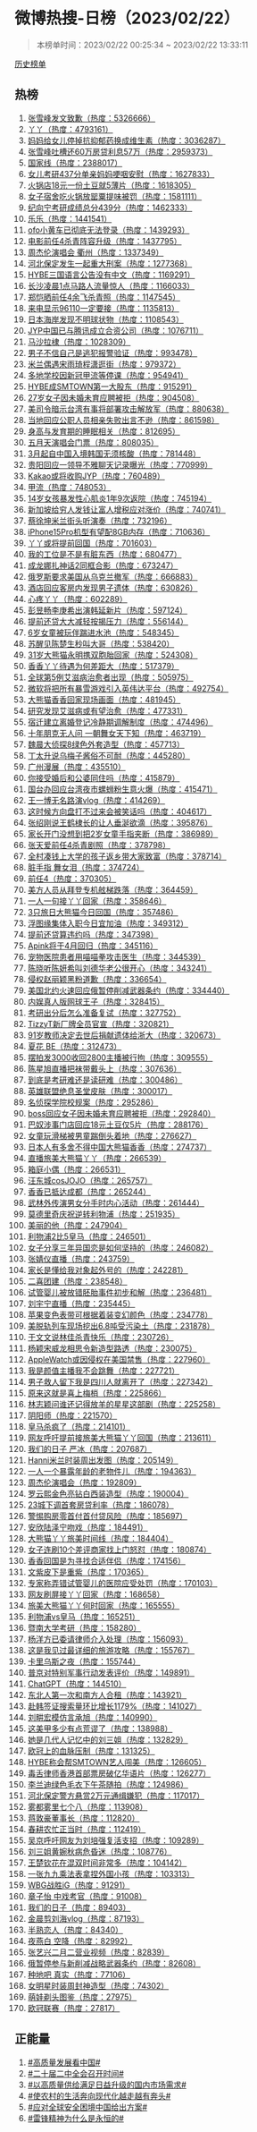 <h1>
微博热搜-日榜（2023/02/22）
</h1>
<blockquote>
<p>
本榜单时间：2023/02/22 00:25:34 ~ 2023/02/22 13:33:11
</p>
</blockquote>
<p>
<a href="https://github.com/daifee/weibo-hot-search/tree/main/archives/daily">历史榜单</a>
</p>
<h2>
热榜
</h2>
<ol>

<li>
<a href="https://s.weibo.com/weibo?q=%23%E5%BC%A0%E9%9B%AA%E5%B3%B0%E5%8F%91%E6%96%87%E8%87%B4%E6%AD%89%23" target="weibo">
张雪峰发文致歉（热度：5326666）
</a>
</li>

<li>
<a href="https://s.weibo.com/weibo?q=%23%E4%B8%AB%E4%B8%AB%23" target="weibo">
丫丫（热度：4793161）
</a>
</li>

<li>
<a href="https://s.weibo.com/weibo?q=%23%E5%A6%88%E5%A6%88%E7%BB%99%E5%A5%B3%E5%84%BF%E5%81%9C%E6%8E%89%E6%8A%97%E6%8A%91%E9%83%81%E8%8D%AF%E6%8D%A2%E6%88%90%E7%BB%B4%E7%94%9F%E7%B4%A0%23" target="weibo">
妈妈给女儿停掉抗抑郁药换成维生素（热度：3036287）
</a>
</li>

<li>
<a href="https://s.weibo.com/weibo?q=%23%E5%BC%A0%E9%9B%AA%E5%B3%B0%E5%90%90%E6%A7%BD%E8%BF%9860%E4%B8%87%E6%88%BF%E8%B4%B7%E5%88%A9%E6%81%AF57%E4%B8%87%23" target="weibo">
张雪峰吐槽还60万房贷利息57万（热度：2959373）
</a>
</li>

<li>
<a href="https://s.weibo.com/weibo?q=%23%E5%9B%BD%E5%AE%B6%E7%BA%BF%23" target="weibo">
国家线（热度：2388017）
</a>
</li>

<li>
<a href="https://s.weibo.com/weibo?q=%23%E5%A5%B3%E5%84%BF%E8%80%83%E7%A0%94437%E5%88%86%E5%8D%95%E4%BA%B2%E5%A6%88%E5%A6%88%E5%93%BD%E5%92%BD%E5%AE%89%E6%85%B0%23" target="weibo">
女儿考研437分单亲妈妈哽咽安慰（热度：1627833）
</a>
</li>

<li>
<a href="https://s.weibo.com/weibo?q=%23%E7%81%AB%E9%94%85%E5%BA%9718%E5%85%83%E4%B8%80%E4%BB%BD%E5%9C%9F%E8%B1%86%E5%B0%B15%E8%96%84%E7%89%87%23" target="weibo">
火锅店18元一份土豆就5薄片（热度：1618305）
</a>
</li>

<li>
<a href="https://s.weibo.com/weibo?q=%23%E5%A5%B3%E5%AD%90%E5%AE%BF%E8%88%8D%E5%90%83%E7%81%AB%E9%94%85%E6%94%BE%E7%BD%82%E7%B2%9F%E6%8F%90%E5%91%B3%E8%A2%AB%E7%BD%9A%23" target="weibo">
女子宿舍吃火锅放罂粟提味被罚（热度：1581111）
</a>
</li>

<li>
<a href="https://s.weibo.com/weibo?q=%23%E7%BA%AA%E5%90%91%E5%AE%81%E8%80%83%E7%A0%94%E6%88%90%E7%BB%A9%E6%80%BB%E5%88%86439%E5%88%86%23" target="weibo">
纪向宁考研成绩总分439分（热度：1462333）
</a>
</li>

<li>
<a href="https://s.weibo.com/weibo?q=%23%E4%B9%90%E4%B9%90%23" target="weibo">
乐乐（热度：1441541）
</a>
</li>

<li>
<a href="https://s.weibo.com/weibo?q=%23ofo%E5%B0%8F%E9%BB%84%E8%BD%A6%E5%B7%B2%E5%BD%BB%E5%BA%95%E6%97%A0%E6%B3%95%E7%99%BB%E5%BD%95%23" target="weibo">
ofo小黄车已彻底无法登录（热度：1439293）
</a>
</li>

<li>
<a href="https://s.weibo.com/weibo?q=%23%E7%94%B5%E5%BD%B1%E5%89%8D%E4%BB%BB4%E6%9D%80%E9%9D%92%E9%98%B5%E5%AE%B9%E5%8D%87%E7%BA%A7%23" target="weibo">
电影前任4杀青阵容升级（热度：1437795）
</a>
</li>

<li>
<a href="https://s.weibo.com/weibo?q=%23%E5%91%A8%E6%9D%B0%E4%BC%A6%E6%BC%94%E5%94%B1%E4%BC%9A%20%E8%A1%A2%E5%B7%9E%23" target="weibo">
周杰伦演唱会 衢州（热度：1337349）
</a>
</li>

<li>
<a href="https://s.weibo.com/weibo?q=%23%E6%B2%B3%E5%8C%97%E4%BF%9D%E5%AE%9A%E5%8F%91%E7%94%9F%E4%B8%80%E8%B5%B7%E9%87%8D%E5%A4%A7%E5%88%91%E6%A1%88%23" target="weibo">
河北保定发生一起重大刑案（热度：1277368）
</a>
</li>

<li>
<a href="https://s.weibo.com/weibo?q=%23HYBE%E4%B8%89%E5%9B%BD%E8%AF%AD%E8%A8%80%E5%85%AC%E5%91%8A%E6%B2%A1%E6%9C%89%E4%B8%AD%E6%96%87%23" target="weibo">
HYBE三国语言公告没有中文（热度：1169291）
</a>
</li>

<li>
<a href="https://s.weibo.com/weibo?q=%23%E9%95%BF%E6%B2%99%E5%87%8C%E6%99%A81%E7%82%B9%E9%A9%AC%E8%B7%AF%E4%BA%BA%E6%B5%81%E9%87%8F%E6%83%8A%E4%BA%BA%23" target="weibo">
长沙凌晨1点马路人流量惊人（热度：1166033）
</a>
</li>

<li>
<a href="https://s.weibo.com/weibo?q=%23%E9%83%91%E6%81%BA%E6%99%92%E5%89%8D%E4%BB%BB4%E4%BD%99%E9%A3%9E%E6%9D%80%E9%9D%92%E7%85%A7%23" target="weibo">
郑恺晒前任4余飞杀青照（热度：1147545）
</a>
</li>

<li>
<a href="https://s.weibo.com/weibo?q=%23%E6%9D%A5%E7%94%B5%E6%98%BE%E7%A4%BA96110%E4%B8%80%E5%AE%9A%E8%A6%81%E6%8E%A5%23" target="weibo">
来电显示96110一定要接（热度：1135813）
</a>
</li>

<li>
<a href="https://s.weibo.com/weibo?q=%23%E6%97%A5%E6%9C%AC%E6%B5%B7%E5%B2%B8%E5%8F%91%E7%8E%B0%E4%B8%8D%E6%98%8E%E7%90%83%E7%8A%B6%E7%89%A9%23" target="weibo">
日本海岸发现不明球状物（热度：1108543）
</a>
</li>

<li>
<a href="https://s.weibo.com/weibo?q=%23JYP%E4%B8%AD%E5%9B%BD%E5%B7%B2%E4%B8%8E%E8%85%BE%E8%AE%AF%E6%88%90%E7%AB%8B%E5%90%88%E8%B5%84%E5%85%AC%E5%8F%B8%23" target="weibo">
JYP中国已与腾讯成立合资公司（热度：1076711）
</a>
</li>

<li>
<a href="https://s.weibo.com/weibo?q=%23%E9%A9%AC%E6%B2%99%E6%8B%89%E6%A3%A3%23" target="weibo">
马沙拉棣（热度：1028309）
</a>
</li>

<li>
<a href="https://s.weibo.com/weibo?q=%23%E7%94%B7%E5%AD%90%E4%B8%8D%E4%BF%A1%E8%87%AA%E5%B7%B1%E6%98%AF%E9%80%83%E7%8A%AF%E6%8A%A5%E8%AD%A6%E9%AA%8C%E8%AF%81%23" target="weibo">
男子不信自己是逃犯报警验证（热度：993478）
</a>
</li>

<li>
<a href="https://s.weibo.com/weibo?q=%23%E7%B1%B3%E5%85%B0%E5%81%B6%E9%81%87%E5%AE%8B%E9%9B%A8%E7%90%A6%E7%A8%8B%E6%BD%87%E9%80%9B%E8%A1%97%23" target="weibo">
米兰偶遇宋雨琦程潇逛街（热度：979372）
</a>
</li>

<li>
<a href="https://s.weibo.com/weibo?q=%23%E5%A4%9A%E5%9C%B0%E5%AD%A6%E6%A0%A1%E5%9B%A0%E6%96%B0%E5%86%A0%E7%94%B2%E6%B5%81%E7%AD%89%E5%81%9C%E8%AF%BE%23" target="weibo">
多地学校因新冠甲流等停课（热度：954941）
</a>
</li>

<li>
<a href="https://s.weibo.com/weibo?q=%23HYBE%E6%88%90SMTOWN%E7%AC%AC%E4%B8%80%E5%A4%A7%E8%82%A1%E4%B8%9C%23" target="weibo">
HYBE成SMTOWN第一大股东（热度：915291）
</a>
</li>

<li>
<a href="https://s.weibo.com/weibo?q=%2327%E5%B2%81%E5%A5%B3%E5%AD%90%E5%9B%A0%E6%9C%AA%E5%A9%9A%E6%9C%AA%E8%82%B2%E5%BA%94%E8%81%98%E8%A2%AB%E6%8B%92%23" target="weibo">
27岁女子因未婚未育应聘被拒（热度：904508）
</a>
</li>

<li>
<a href="https://s.weibo.com/weibo?q=%23%E7%BE%8E%E5%8F%B8%E4%BB%A4%E6%9A%97%E7%A4%BA%E5%8F%B0%E6%B9%BE%E6%9C%89%E4%BA%8B%E5%B0%86%E9%83%A8%E7%BD%B2%E6%94%BB%E5%87%BB%E8%A7%A3%E6%94%BE%E5%86%9B%23" target="weibo">
美司令暗示台湾有事将部署攻击解放军（热度：880638）
</a>
</li>

<li>
<a href="https://s.weibo.com/weibo?q=%23%E5%BD%93%E5%9C%B0%E5%9B%9E%E5%BA%94%E5%85%AC%E8%81%8C%E4%BA%BA%E5%91%98%E7%9B%B8%E4%BA%B2%E5%A4%B1%E8%B4%A5%E5%87%BA%E8%A8%80%E4%B8%8D%E9%80%8A%23" target="weibo">
当地回应公职人员相亲失败出言不逊（热度：861598）
</a>
</li>

<li>
<a href="https://s.weibo.com/weibo?q=%23%E8%BA%AB%E9%AB%98%E4%B8%8E%E5%8F%91%E8%82%B2%E6%9C%9F%E7%9A%84%E7%9D%A1%E7%9C%A0%E7%9B%B8%E5%85%B3%23" target="weibo">
身高与发育期的睡眠相关（热度：812695）
</a>
</li>

<li>
<a href="https://s.weibo.com/weibo?q=%23%E4%BA%94%E6%9C%88%E5%A4%A9%E6%BC%94%E5%94%B1%E4%BC%9A%E9%97%A8%E7%A5%A8%23" target="weibo">
五月天演唱会门票（热度：808035）
</a>
</li>

<li>
<a href="https://s.weibo.com/weibo?q=%233%E6%9C%88%E8%B5%B7%E8%87%AA%E4%B8%AD%E5%9B%BD%E5%85%A5%E5%A2%83%E9%9F%A9%E5%9B%BD%E6%97%A0%E9%A1%BB%E6%A0%B8%E9%85%B8%23" target="weibo">
3月起自中国入境韩国无须核酸（热度：781448）
</a>
</li>

<li>
<a href="https://s.weibo.com/weibo?q=%23%E8%B4%B5%E9%98%B3%E5%9B%9E%E5%BA%94%E4%B8%80%E9%A2%86%E5%AF%BC%E4%B8%8D%E9%9B%85%E8%81%8A%E5%A4%A9%E8%AE%B0%E5%BD%95%E6%9B%9D%E5%85%89%23" target="weibo">
贵阳回应一领导不雅聊天记录曝光（热度：770999）
</a>
</li>

<li>
<a href="https://s.weibo.com/weibo?q=%23Kakao%E6%88%96%E5%B0%86%E6%94%B6%E8%B4%ADJYP%23" target="weibo">
Kakao或将收购JYP（热度：760489）
</a>
</li>

<li>
<a href="https://s.weibo.com/weibo?q=%23%E7%94%B2%E6%B5%81%23" target="weibo">
甲流（热度：748053）
</a>
</li>

<li>
<a href="https://s.weibo.com/weibo?q=%2314%E5%B2%81%E5%A5%B3%E5%AD%A9%E6%9A%B4%E5%8F%91%E6%80%A7%E5%BF%83%E8%82%8C%E7%82%8E1%E5%B9%B49%E6%AC%A1%E8%BF%94%E9%99%A2%23" target="weibo">
14岁女孩暴发性心肌炎1年9次返院（热度：745194）
</a>
</li>

<li>
<a href="https://s.weibo.com/weibo?q=%23%E6%96%B0%E5%8A%A0%E5%9D%A1%E7%BB%99%E7%A9%B7%E4%BA%BA%E5%8F%91%E9%92%B1%E8%AE%A9%E5%AF%8C%E4%BA%BA%E5%A2%9E%E7%A8%8E%E5%BA%94%E5%AF%B9%E6%B6%A8%E4%BB%B7%23" target="weibo">
新加坡给穷人发钱让富人增税应对涨价（热度：740741）
</a>
</li>

<li>
<a href="https://s.weibo.com/weibo?q=%23%E8%94%A1%E5%BE%90%E5%9D%A4%E7%B1%B3%E5%85%B0%E8%A1%97%E5%A4%B4%E5%90%AC%E6%BC%94%E5%A5%8F%23" target="weibo">
蔡徐坤米兰街头听演奏（热度：732196）
</a>
</li>

<li>
<a href="https://s.weibo.com/weibo?q=%23iPhone15Pro%E6%9C%BA%E5%9E%8B%E6%9C%89%E6%9C%9B%E9%85%8D8GB%E5%86%85%E5%AD%98%23" target="weibo">
iPhone15Pro机型有望配8GB内存（热度：710636）
</a>
</li>

<li>
<a href="https://s.weibo.com/weibo?q=%23%E4%B8%AB%E4%B8%AB%E6%88%96%E5%B0%86%E6%8F%90%E5%89%8D%E5%9B%9E%E5%9B%BD%23" target="weibo">
丫丫或将提前回国（热度：701603）
</a>
</li>

<li>
<a href="https://s.weibo.com/weibo?q=%23%E6%88%91%E7%9A%84%E5%B7%A5%E4%BD%8D%E6%98%AF%E4%B8%8D%E6%98%AF%E6%9C%89%E8%84%8F%E4%B8%9C%E8%A5%BF%23" target="weibo">
我的工位是不是有脏东西（热度：680477）
</a>
</li>

<li>
<a href="https://s.weibo.com/weibo?q=%23%E6%88%90%E9%BE%99%E5%A8%9C%E6%89%8E%E7%A5%9E%E8%AF%9D2%E5%90%8C%E6%A1%86%E5%90%88%E5%BD%B1%23" target="weibo">
成龙娜扎神话2同框合影（热度：673247）
</a>
</li>

<li>
<a href="https://s.weibo.com/weibo?q=%23%E4%BF%84%E7%BD%97%E6%96%AF%E8%A6%81%E6%B1%82%E7%BE%8E%E5%9B%BD%E4%BB%8E%E4%B9%8C%E5%85%8B%E5%85%B0%E6%92%A4%E5%86%9B%23" target="weibo">
俄罗斯要求美国从乌克兰撤军（热度：666883）
</a>
</li>

<li>
<a href="https://s.weibo.com/weibo?q=%23%E9%85%92%E5%BA%97%E5%9B%9E%E5%BA%94%E5%AE%A2%E6%88%BF%E5%86%85%E5%8F%91%E7%8E%B0%E7%94%B7%E5%AD%90%E9%81%97%E4%BD%93%23" target="weibo">
酒店回应客房内发现男子遗体（热度：630826）
</a>
</li>

<li>
<a href="https://s.weibo.com/weibo?q=%23%E5%BF%83%E7%96%BC%E4%B8%AB%E4%B8%AB%23" target="weibo">
心疼丫丫（热度：602289）
</a>
</li>

<li>
<a href="https://s.weibo.com/weibo?q=%23%E5%BD%AD%E6%98%B1%E7%95%85%E6%9D%8E%E5%BA%9A%E5%B8%8C%E5%87%BA%E6%BC%94%E9%9F%A9%E5%BB%B6%E6%96%B0%E7%89%87%23" target="weibo">
彭昱畅李庚希出演韩延新片（热度：597124）
</a>
</li>

<li>
<a href="https://s.weibo.com/weibo?q=%23%E6%8F%90%E5%89%8D%E8%BF%98%E8%B4%B7%E5%A4%A7%E5%A4%A7%E5%87%8F%E8%BD%BB%E6%8C%89%E6%8F%AD%E5%8E%8B%E5%8A%9B%23" target="weibo">
提前还贷大大减轻按揭压力（热度：556144）
</a>
</li>

<li>
<a href="https://s.weibo.com/weibo?q=%236%E5%B2%81%E5%A5%B3%E7%AB%A5%E8%A2%AB%E7%8E%A9%E4%BC%B4%E8%B8%B9%E8%BF%9B%E6%B0%B4%E6%B1%A0%23" target="weibo">
6岁女童被玩伴踹进水池（热度：548345）
</a>
</li>

<li>
<a href="https://s.weibo.com/weibo?q=%23%E8%8B%8F%E9%86%92%E8%A7%81%E9%99%88%E6%A5%9A%E7%94%9F%E7%A7%92%E5%8F%AB%E5%A4%A7%E5%93%A5%23" target="weibo">
苏醒见陈楚生秒叫大哥（热度：538420）
</a>
</li>

<li>
<a href="https://s.weibo.com/weibo?q=%2331%E5%B2%81%E5%A4%A7%E7%86%8A%E7%8C%AB%E6%B0%B8%E6%98%8E%E6%90%BA%E5%8F%8C%E8%83%9E%E8%83%8E%E5%9B%9E%E5%AE%B6%23" target="weibo">
31岁大熊猫永明携双胞胎回家（热度：524308）
</a>
</li>

<li>
<a href="https://s.weibo.com/weibo?q=%23%E9%A6%99%E9%A6%99%E4%B8%AB%E4%B8%AB%E5%BE%85%E9%81%87%E4%B8%BA%E4%BD%95%E5%B7%AE%E8%B7%9D%E5%A4%A7%23" target="weibo">
香香丫丫待遇为何差距大（热度：517379）
</a>
</li>

<li>
<a href="https://s.weibo.com/weibo?q=%23%E5%85%A8%E7%90%83%E7%AC%AC5%E4%BE%8B%E8%89%BE%E6%BB%8B%E7%97%85%E6%B2%BB%E6%84%88%E8%80%85%E5%87%BA%E7%8E%B0%23" target="weibo">
全球第5例艾滋病治愈者出现（热度：505975）
</a>
</li>

<li>
<a href="https://s.weibo.com/weibo?q=%23%E5%BE%AE%E8%BD%AF%E5%B0%86%E6%8A%8A%E6%89%80%E6%9C%89%E6%9A%B4%E9%9B%AA%E6%B8%B8%E6%88%8F%E5%BC%95%E5%85%A5%E8%8B%B1%E4%BC%9F%E8%BE%BE%E5%B9%B3%E5%8F%B0%23" target="weibo">
微软将把所有暴雪游戏引入英伟达平台（热度：492754）
</a>
</li>

<li>
<a href="https://s.weibo.com/weibo?q=%23%E5%A4%A7%E7%86%8A%E7%8C%AB%E9%A6%99%E9%A6%99%E5%9B%9E%E5%AE%B6%E7%8E%B0%E5%9C%BA%E7%94%BB%E9%9D%A2%23" target="weibo">
大熊猫香香回家现场画面（热度：481945）
</a>
</li>

<li>
<a href="https://s.weibo.com/weibo?q=%23%E7%A0%94%E7%A9%B6%E5%8F%91%E7%8E%B0%E8%89%BE%E6%BB%8B%E7%97%85%E6%88%96%E6%9C%89%E6%9C%9B%E6%B2%BB%E6%84%88%23" target="weibo">
研究发现艾滋病或有望治愈（热度：477331）
</a>
</li>

<li>
<a href="https://s.weibo.com/weibo?q=%23%E5%AE%BF%E8%BF%81%E5%BB%BA%E7%AB%8B%E7%A6%BB%E5%A9%9A%E7%99%BB%E8%AE%B0%E5%86%B7%E9%9D%99%E6%9C%9F%E8%B0%83%E8%A7%A3%E5%88%B6%E5%BA%A6%23" target="weibo">
宿迁建立离婚登记冷静期调解制度（热度：474496）
</a>
</li>

<li>
<a href="https://s.weibo.com/weibo?q=%23%E5%8D%81%E5%B9%B4%E6%9C%8B%E5%85%8B%E6%97%A0%E4%BA%BA%E9%97%AE%20%E4%B8%80%E6%9C%9D%E8%88%9E%E5%A5%B3%E5%A4%A9%E4%B8%8B%E7%9F%A5%23" target="weibo">
十年朋克无人问 一朝舞女天下知（热度：463719）
</a>
</li>

<li>
<a href="https://s.weibo.com/weibo?q=%23%E9%AD%8F%E6%99%A8%E5%A4%A7%E4%BE%A6%E6%8E%A28%E7%BB%BF%E8%89%B2%E5%A4%96%E5%A5%97%E9%80%A0%E5%9E%8B%23" target="weibo">
魏晨大侦探8绿色外套造型（热度：457713）
</a>
</li>

<li>
<a href="https://s.weibo.com/weibo?q=%23%E4%B8%81%E5%A4%AA%E5%8D%87%E8%AF%B4%E4%B9%8C%E6%A2%85%E5%AD%90%E9%85%B1%E4%BF%97%E4%B8%8D%E5%8F%AF%E8%80%90%23" target="weibo">
丁太升说乌梅子酱俗不可耐（热度：445280）
</a>
</li>

<li>
<a href="https://s.weibo.com/weibo?q=%23%E5%B9%BF%E5%B7%9E%E6%BC%AB%E5%B1%95%23" target="weibo">
广州漫展（热度：435510）
</a>
</li>

<li>
<a href="https://s.weibo.com/weibo?q=%23%E4%BD%A0%E6%8E%A5%E5%8F%97%E5%A9%9A%E5%90%8E%E5%92%8C%E5%85%AC%E5%A9%86%E5%90%8C%E4%BD%8F%E5%90%97%23" target="weibo">
你接受婚后和公婆同住吗（热度：415879）
</a>
</li>

<li>
<a href="https://s.weibo.com/weibo?q=%23%E5%9B%BD%E5%8F%B0%E5%8A%9E%E5%9B%9E%E5%BA%94%E5%8F%B0%E6%B9%BE%E5%A4%9C%E5%B8%82%E8%9E%BA%E8%9B%B3%E7%B2%89%E7%94%9F%E6%84%8F%E7%81%AB%E7%88%86%23" target="weibo">
国台办回应台湾夜市螺蛳粉生意火爆（热度：415471）
</a>
</li>

<li>
<a href="https://s.weibo.com/weibo?q=%23%E7%8E%8B%E4%B8%80%E5%8D%9A%E6%97%A0%E5%90%8D%E8%B7%AF%E6%BC%94vlog%23" target="weibo">
王一博无名路演vlog（热度：414269）
</a>
</li>

<li>
<a href="https://s.weibo.com/weibo?q=%23%E8%BF%99%E6%97%B6%E5%80%99%E6%96%B9%E5%90%91%E7%9B%98%E6%89%93%E4%B8%8D%E8%BF%87%E6%9D%A5%E4%BC%9A%E8%A2%AB%E7%AC%91%E8%AF%9D%E5%90%97%23" target="weibo">
这时候方向盘打不过来会被笑话吗（热度：404617）
</a>
</li>

<li>
<a href="https://s.weibo.com/weibo?q=%23%E5%BC%A0%E7%BB%8D%E5%88%9A%E8%AF%B4%E7%8E%8B%E9%B9%A4%E6%A3%A3%E9%95%BF%E7%9A%84%E8%AE%A9%E4%BA%BA%E5%9E%82%E6%B6%8E%E6%AC%B2%E6%BB%B4%23" target="weibo">
张绍刚说王鹤棣长的让人垂涎欲滴（热度：395876）
</a>
</li>

<li>
<a href="https://s.weibo.com/weibo?q=%23%E5%AE%B6%E9%95%BF%E5%BC%80%E9%97%A8%E6%B2%A1%E6%83%B3%E5%88%B0%E6%8A%8A2%E5%B2%81%E5%A5%B3%E7%AB%A5%E6%89%8B%E6%8C%87%E5%A4%B9%E6%96%AD%23" target="weibo">
家长开门没想到把2岁女童手指夹断（热度：386989）
</a>
</li>

<li>
<a href="https://s.weibo.com/weibo?q=%23%E5%BC%A0%E5%A4%A9%E7%88%B1%E5%89%8D%E4%BB%BB4%E6%9D%80%E9%9D%92%E5%89%A7%E7%85%A7%23" target="weibo">
张天爱前任4杀青剧照（热度：378798）
</a>
</li>

<li>
<a href="https://s.weibo.com/weibo?q=%23%E5%85%A8%E6%9D%91%E5%87%91%E9%92%B1%E4%B8%8A%E5%A4%A7%E5%AD%A6%E7%9A%84%E5%AD%A9%E5%AD%90%E8%BF%94%E4%B9%A1%E5%B8%A6%E5%A4%A7%E5%AE%B6%E8%87%B4%E5%AF%8C%23" target="weibo">
全村凑钱上大学的孩子返乡带大家致富（热度：378714）
</a>
</li>

<li>
<a href="https://s.weibo.com/weibo?q=%23%E8%84%8F%E6%89%8B%E6%8C%87%20%E8%88%9E%E5%A5%B3%E6%B3%AA%23" target="weibo">
脏手指 舞女泪（热度：374724）
</a>
</li>

<li>
<a href="https://s.weibo.com/weibo?q=%23%E5%89%8D%E4%BB%BB4%23" target="weibo">
前任4（热度：370305）
</a>
</li>

<li>
<a href="https://s.weibo.com/weibo?q=%23%E7%BE%8E%E6%96%B9%E4%BA%BA%E5%91%98%E4%BB%8E%E6%8B%9C%E7%99%BB%E4%B8%93%E6%9C%BA%E8%88%B7%E6%A2%AF%E8%B7%8C%E8%90%BD%23" target="weibo">
美方人员从拜登专机舷梯跌落（热度：364459）
</a>
</li>

<li>
<a href="https://s.weibo.com/weibo?q=%23%E4%B8%80%E4%BA%BA%E4%B8%80%E5%8F%A5%E6%8E%A5%E4%B8%AB%E4%B8%AB%E5%9B%9E%E5%AE%B6%23" target="weibo">
一人一句接丫丫回家（热度：358646）
</a>
</li>

<li>
<a href="https://s.weibo.com/weibo?q=%233%E5%8F%AA%E6%97%85%E6%97%A5%E5%A4%A7%E7%86%8A%E7%8C%AB%E4%BB%8A%E6%97%A5%E5%9B%9E%E5%9B%BD%23" target="weibo">
3只旅日大熊猫今日回国（热度：357486）
</a>
</li>

<li>
<a href="https://s.weibo.com/weibo?q=%23%E6%B5%AE%E5%9B%BE%E7%BC%98%E9%9B%86%E4%BD%93%E5%85%A5%E8%81%8C%E4%BB%8A%E6%97%A5%E5%AE%9C%E5%8A%A0%E6%B2%B9%23" target="weibo">
浮图缘集体入职今日宜加油（热度：349312）
</a>
</li>

<li>
<a href="https://s.weibo.com/weibo?q=%23%E6%8F%90%E5%89%8D%E8%BF%98%E8%B4%B7%E7%AE%97%E8%BF%9D%E7%BA%A6%E5%90%97%23" target="weibo">
提前还贷算违约吗（热度：347398）
</a>
</li>

<li>
<a href="https://s.weibo.com/weibo?q=%23Apink%E5%B0%86%E4%BA%8E4%E6%9C%88%E5%9B%9E%E5%BD%92%23" target="weibo">
Apink将于4月回归（热度：345116）
</a>
</li>

<li>
<a href="https://s.weibo.com/weibo?q=%23%E5%AE%A0%E7%89%A9%E5%8C%BB%E9%99%A2%E6%82%A3%E8%80%85%E7%94%A8%E5%96%B5%E5%96%B5%E6%8B%B3%E6%94%BB%E5%87%BB%E5%8C%BB%E7%94%9F%23" target="weibo">
宠物医院患者用喵喵拳攻击医生（热度：344539）
</a>
</li>

<li>
<a href="https://s.weibo.com/weibo?q=%23%E9%99%88%E6%99%93%E5%90%AC%E9%99%88%E5%A6%8D%E5%B8%8C%E5%8F%AB%E5%88%98%E5%BE%B7%E5%8D%8E%E8%80%81%E5%85%AC%E5%BE%88%E5%BC%80%E5%BF%83%23" target="weibo">
陈晓听陈妍希叫刘德华老公很开心（热度：343241）
</a>
</li>

<li>
<a href="https://s.weibo.com/weibo?q=%23%E4%BE%B5%E6%9D%83%E8%B5%B5%E4%B8%BD%E9%A2%96%E9%BB%91%E7%B2%89%E9%81%93%E6%AD%89%23" target="weibo">
侵权赵丽颖黑粉道歉（热度：336654）
</a>
</li>

<li>
<a href="https://s.weibo.com/weibo?q=%23%E7%BE%8E%E5%9B%BD%E5%8C%97%E7%BA%A6%E7%81%AB%E9%80%9F%E5%9B%9E%E5%BA%94%E4%BF%84%E6%9A%82%E5%81%9C%E5%89%8A%E5%87%8F%E6%AD%A6%E5%99%A8%E6%9D%A1%E7%BA%A6%23" target="weibo">
美国北约火速回应俄暂停削减武器条约（热度：334440）
</a>
</li>

<li>
<a href="https://s.weibo.com/weibo?q=%23%E5%86%85%E5%A8%B1%E7%9C%9F%E4%BA%BA%E7%89%88%E7%BD%91%E7%90%83%E7%8E%8B%E5%AD%90%23" target="weibo">
内娱真人版网球王子（热度：328415）
</a>
</li>

<li>
<a href="https://s.weibo.com/weibo?q=%23%E8%80%83%E7%A0%94%E5%87%BA%E5%88%86%E5%90%8E%E6%80%8E%E4%B9%88%E5%87%86%E5%A4%87%E5%A4%8D%E8%AF%95%23" target="weibo">
考研出分后怎么准备复试（热度：327752）
</a>
</li>

<li>
<a href="https://s.weibo.com/weibo?q=%23TizzyT%E6%96%B0%E5%8E%82%E7%89%8C%E5%85%A8%E5%91%98%E5%AE%98%E5%AE%A3%23" target="weibo">
TizzyT新厂牌全员官宣（热度：320821）
</a>
</li>

<li>
<a href="https://s.weibo.com/weibo?q=%2391%E5%B2%81%E6%95%99%E5%B8%88%E5%86%B3%E5%AE%9A%E5%8E%BB%E4%B8%96%E5%90%8E%E6%8D%90%E7%8C%AE%E9%81%97%E4%BD%93%E7%BB%99%E6%B5%99%E5%A4%A7%23" target="weibo">
91岁教师决定去世后捐献遗体给浙大（热度：320673）
</a>
</li>

<li>
<a href="https://s.weibo.com/weibo?q=%23%E5%A4%8F%E8%8A%B1%20BE%23" target="weibo">
夏花 BE（热度：312473）
</a>
</li>

<li>
<a href="https://s.weibo.com/weibo?q=%23%E6%91%86%E6%8B%8D%E5%8F%913000%E6%94%B6%E5%9B%9E2800%E4%B8%BB%E6%92%AD%E8%A2%AB%E8%A1%8C%E6%8B%98%23" target="weibo">
摆拍发3000收回2800主播被行拘（热度：309555）
</a>
</li>

<li>
<a href="https://s.weibo.com/weibo?q=%23%E9%99%88%E6%98%9F%E6%97%AD%E7%9B%B4%E6%92%AD%E6%8A%8A%E8%A2%9C%E5%B8%A6%E6%88%B4%E5%A4%B4%E4%B8%8A%23" target="weibo">
陈星旭直播把袜带戴头上（热度：307636）
</a>
</li>

<li>
<a href="https://s.weibo.com/weibo?q=%23%E5%88%B0%E5%BA%95%E6%98%AF%E8%80%83%E7%A0%94%E9%9A%BE%E8%BF%98%E6%98%AF%E8%AF%BB%E7%A0%94%E9%9A%BE%23" target="weibo">
到底是考研难还是读研难（热度：300486）
</a>
</li>

<li>
<a href="https://s.weibo.com/weibo?q=%23%E8%8B%B1%E9%9B%84%E8%81%94%E7%9B%9F%E7%BB%9D%E6%81%AF%E5%9C%A3%E5%A0%82%E7%9A%AE%E8%82%A4%23" target="weibo">
英雄联盟绝息圣堂皮肤（热度：300017）
</a>
</li>

<li>
<a href="https://s.weibo.com/weibo?q=%23%E5%90%8D%E4%BE%A6%E6%8E%A2%E5%AD%A6%E9%99%A2%E6%A0%A1%E8%A7%84%E6%A1%88%23" target="weibo">
名侦探学院校规案（热度：295286）
</a>
</li>

<li>
<a href="https://s.weibo.com/weibo?q=%23boss%E5%9B%9E%E5%BA%94%E5%A5%B3%E5%AD%90%E5%9B%A0%E6%9C%AA%E5%A9%9A%E6%9C%AA%E8%82%B2%E5%BA%94%E8%81%98%E8%A2%AB%E6%8B%92%23" target="weibo">
boss回应女子因未婚未育应聘被拒（热度：292840）
</a>
</li>

<li>
<a href="https://s.weibo.com/weibo?q=%23%E5%B7%B4%E5%A5%B4%E6%B6%89%E4%BA%8B%E9%97%A8%E5%BA%97%E5%9B%9E%E5%BA%9418%E5%85%83%E5%9C%9F%E8%B1%86%E4%BB%855%E7%89%87%23" target="weibo">
巴奴涉事门店回应18元土豆仅5片（热度：288176）
</a>
</li>

<li>
<a href="https://s.weibo.com/weibo?q=%23%E5%A5%B3%E7%AB%A5%E7%8E%A9%E6%BB%91%E6%A2%AF%E8%A2%AB%E7%94%B7%E7%AB%A5%E8%B8%B9%E5%80%92%E5%A4%B4%E7%9D%80%E5%9C%B0%23" target="weibo">
女童玩滑梯被男童踹倒头着地（热度：276627）
</a>
</li>

<li>
<a href="https://s.weibo.com/weibo?q=%23%E6%97%A5%E6%9C%AC%E4%BA%BA%E6%9C%89%E5%A4%9A%E8%88%8D%E4%B8%8D%E5%BE%97%E4%B8%AD%E5%9B%BD%E5%A4%A7%E7%86%8A%E7%8C%AB%E9%A6%99%E9%A6%99%23" target="weibo">
日本人有多舍不得中国大熊猫香香（热度：274737）
</a>
</li>

<li>
<a href="https://s.weibo.com/weibo?q=%23%E7%9B%B4%E6%92%AD%E6%97%85%E7%BE%8E%E5%A4%A7%E7%86%8A%E7%8C%AB%E4%B8%AB%E4%B8%AB%23" target="weibo">
直播旅美大熊猫丫丫（热度：266539）
</a>
</li>

<li>
<a href="https://s.weibo.com/weibo?q=%23%E7%AE%B1%E5%BA%AD%E5%B0%8F%E5%81%B6%23" target="weibo">
箱庭小偶（热度：266531）
</a>
</li>

<li>
<a href="https://s.weibo.com/weibo?q=%23%E6%B1%AA%E4%B8%9C%E5%9F%8EcosJOJO%23" target="weibo">
汪东城cosJOJO（热度：265757）
</a>
</li>

<li>
<a href="https://s.weibo.com/weibo?q=%23%E9%A6%99%E9%A6%99%E5%B7%B2%E6%8A%B5%E8%BE%BE%E6%88%90%E9%83%BD%23" target="weibo">
香香已抵达成都（热度：265244）
</a>
</li>

<li>
<a href="https://s.weibo.com/weibo?q=%23%E6%AD%A6%E6%9E%97%E5%A4%96%E4%BC%A0%E6%BC%94%E7%94%B7%E5%A5%B3%E5%88%86%E6%89%8B%E6%97%B6%E5%86%85%E5%BF%83%E6%B4%BB%E5%8A%A8%23" target="weibo">
武林外传演男女分手时内心活动（热度：261444）
</a>
</li>

<li>
<a href="https://s.weibo.com/weibo?q=%23%E8%8E%AB%E5%BE%B7%E9%87%8C%E5%A5%87%E5%BA%86%E7%A5%9D%E9%80%86%E8%BD%AC%E5%88%A9%E7%89%A9%E6%B5%A6%23" target="weibo">
莫德里奇庆祝逆转利物浦（热度：251935）
</a>
</li>

<li>
<a href="https://s.weibo.com/weibo?q=%23%E7%BE%8E%E4%B8%BD%E7%9A%84%E4%BB%96%23" target="weibo">
美丽的他（热度：247904）
</a>
</li>

<li>
<a href="https://s.weibo.com/weibo?q=%23%E5%88%A9%E7%89%A9%E6%B5%A62%E6%AF%945%E7%9A%87%E9%A9%AC%23" target="weibo">
利物浦2比5皇马（热度：246501）
</a>
</li>

<li>
<a href="https://s.weibo.com/weibo?q=%23%E5%A5%B3%E5%AD%90%E5%88%86%E4%BA%AB%E4%B8%89%E5%B9%B4%E5%BC%82%E5%9B%BD%E6%81%8B%E6%98%AF%E5%A6%82%E4%BD%95%E5%9D%9A%E6%8C%81%E7%9A%84%23" target="weibo">
女子分享三年异国恋是如何坚持的（热度：246082）
</a>
</li>

<li>
<a href="https://s.weibo.com/weibo?q=%23%E5%BC%A0%E5%A9%A7%E4%BB%AA%E7%9B%B4%E6%92%AD%23" target="weibo">
张婧仪直播（热度：243759）
</a>
</li>

<li>
<a href="https://s.weibo.com/weibo?q=%23%E5%AE%B6%E9%95%BF%E6%98%AF%E6%87%82%E7%BB%99%E6%88%91%E5%AF%B9%E8%B1%A1%E8%B5%B7%E5%A4%96%E5%8F%B7%E7%9A%84%23" target="weibo">
家长是懂给我对象起外号的（热度：242281）
</a>
</li>

<li>
<a href="https://s.weibo.com/weibo?q=%23%E4%BA%8C%E5%96%9C%E5%9B%A2%E5%BB%BA%23" target="weibo">
二喜团建（热度：238548）
</a>
</li>

<li>
<a href="https://s.weibo.com/weibo?q=%23%E8%AF%95%E7%AE%A1%E5%A9%B4%E5%84%BF%E8%A2%AB%E6%94%BE%E9%94%99%E8%83%9A%E8%83%8E%E4%BA%8B%E4%BB%B6%E5%88%9D%E6%AD%A5%E5%92%8C%E8%A7%A3%23" target="weibo">
试管婴儿被放错胚胎事件初步和解（热度：236481）
</a>
</li>

<li>
<a href="https://s.weibo.com/weibo?q=%23%E5%88%98%E5%AE%87%E5%AE%81%E7%9B%B4%E6%92%AD%23" target="weibo">
刘宇宁直播（热度：235445）
</a>
</li>

<li>
<a href="https://s.weibo.com/weibo?q=%23%E8%8B%B9%E6%9E%9C%E5%8F%98%E8%89%B2%E8%A1%A8%E5%B8%A6%E5%8F%AF%E6%A0%B9%E6%8D%AE%E7%9D%80%E8%A3%85%E5%8F%98%E5%B9%BB%E9%A2%9C%E8%89%B2%23" target="weibo">
苹果变色表带可根据着装变幻颜色（热度：234778）
</a>
</li>

<li>
<a href="https://s.weibo.com/weibo?q=%23%E7%BE%8E%E8%84%B1%E8%BD%A8%E5%88%97%E8%BD%A6%E7%8E%B0%E5%9C%BA%E6%8C%96%E5%87%BA6.8%E5%90%A8%E5%8F%97%E6%B1%A1%E6%9F%93%E5%9C%9F%23" target="weibo">
美脱轨列车现场挖出6.8吨受污染土（热度：231878）
</a>
</li>

<li>
<a href="https://s.weibo.com/weibo?q=%23%E4%BA%8E%E6%96%87%E6%96%87%E8%AF%B4%E6%9E%97%E4%BD%B3%E6%9D%80%E9%9D%92%E5%BF%AB%E4%B9%90%23" target="weibo">
于文文说林佳杀青快乐（热度：230726）
</a>
</li>

<li>
<a href="https://s.weibo.com/weibo?q=%23%E6%9D%A8%E9%A2%96%E5%AE%8B%E5%A8%81%E9%BE%99%E7%9B%B8%E6%80%9D%E4%BB%A4%E6%96%B0%E9%80%A0%E5%9E%8B%E8%B7%AF%E9%80%8F%23" target="weibo">
杨颖宋威龙相思令新造型路透（热度：230075）
</a>
</li>

<li>
<a href="https://s.weibo.com/weibo?q=%23AppleWatch%E6%88%96%E5%9B%A0%E4%BE%B5%E6%9D%83%E5%9C%A8%E7%BE%8E%E5%9B%BD%E7%A6%81%E5%94%AE%23" target="weibo">
AppleWatch或因侵权在美国禁售（热度：227960）
</a>
</li>

<li>
<a href="https://s.weibo.com/weibo?q=%23%E6%88%91%E6%98%AF%E9%A2%9C%E5%80%BC%E4%B8%BB%E6%92%AD%E6%88%91%E4%B8%8D%E4%BC%9A%E8%B7%B3%E8%88%9E%23" target="weibo">
我是颜值主播我不会跳舞（热度：227721）
</a>
</li>

<li>
<a href="https://s.weibo.com/weibo?q=%23%E7%94%B7%E5%AD%90%E6%95%91%E4%BA%BA%E7%95%99%E4%B8%8B%E6%88%91%E6%98%AF%E5%9B%9B%E5%B7%9D%E4%BA%BA%E5%B0%B1%E7%A6%BB%E5%BC%80%E4%BA%86%23" target="weibo">
男子救人留下我是四川人就离开了（热度：227342）
</a>
</li>

<li>
<a href="https://s.weibo.com/weibo?q=%23%E5%8E%9F%E6%9D%A5%E8%BF%99%E5%B0%B1%E6%98%AF%E5%96%9C%E4%B8%8A%E6%A2%85%E6%A2%A2%23" target="weibo">
原来这就是喜上梅梢（热度：225866）
</a>
</li>

<li>
<a href="https://s.weibo.com/weibo?q=%23%E6%9E%97%E5%BF%97%E9%A2%96%E9%97%AE%E8%B0%81%E8%BF%98%E8%AE%B0%E5%BE%97%E6%94%BE%E7%BE%8A%E7%9A%84%E6%98%9F%E6%98%9F%E8%BF%99%E9%83%A8%E5%89%A7%23" target="weibo">
林志颖问谁还记得放羊的星星这部剧（热度：225258）
</a>
</li>

<li>
<a href="https://s.weibo.com/weibo?q=%23%E9%98%B4%E9%98%B3%E5%B8%88%23" target="weibo">
阴阳师（热度：221570）
</a>
</li>

<li>
<a href="https://s.weibo.com/weibo?q=%23%E7%9A%87%E9%A9%AC%E6%9D%80%E7%96%AF%E4%BA%86%23" target="weibo">
皇马杀疯了（热度：214101）
</a>
</li>

<li>
<a href="https://s.weibo.com/weibo?q=%23%E7%BD%91%E5%8F%8B%E5%91%BC%E5%90%81%E6%8F%90%E5%89%8D%E6%8E%A5%E6%97%85%E7%BE%8E%E5%A4%A7%E7%86%8A%E7%8C%AB%E4%B8%AB%E4%B8%AB%E5%9B%9E%E5%9B%BD%23" target="weibo">
网友呼吁提前接旅美大熊猫丫丫回国（热度：213611）
</a>
</li>

<li>
<a href="https://s.weibo.com/weibo?q=%23%E6%88%91%E4%BB%AC%E7%9A%84%E6%97%A5%E5%AD%90%20%E4%B8%A5%E5%86%B0%23" target="weibo">
我们的日子 严冰（热度：207687）
</a>
</li>

<li>
<a href="https://s.weibo.com/weibo?q=%23Hanni%E7%B1%B3%E5%85%B0%E6%97%B6%E8%A3%85%E5%91%A8%E5%87%BA%E5%8F%91%E5%9B%BE%23" target="weibo">
Hanni米兰时装周出发图（热度：205149）
</a>
</li>

<li>
<a href="https://s.weibo.com/weibo?q=%23%E4%B8%80%E4%BA%BA%E4%B8%80%E4%B8%AA%E6%9A%B4%E9%9C%B2%E5%B9%B4%E9%BE%84%E7%9A%84%E8%80%81%E7%89%A9%E4%BB%B6%E5%84%BF%23" target="weibo">
一人一个暴露年龄的老物件儿（热度：194363）
</a>
</li>

<li>
<a href="https://s.weibo.com/weibo?q=%23%E5%91%A8%E6%9D%B0%E4%BC%A6%E6%BC%94%E5%94%B1%E4%BC%9A%23" target="weibo">
周杰伦演唱会（热度：192809）
</a>
</li>

<li>
<a href="https://s.weibo.com/weibo?q=%23%E7%BD%97%E4%BA%91%E7%86%99%E9%87%91%E8%89%B2%E4%BA%AE%E9%92%BB%E7%99%BD%E8%A5%BF%E8%A3%85%E9%80%A0%E5%9E%8B%23" target="weibo">
罗云熙金色亮钻白西装造型（热度：190004）
</a>
</li>

<li>
<a href="https://s.weibo.com/weibo?q=%2323%E5%9F%8E%E4%B8%8B%E8%B0%83%E9%A6%96%E5%A5%97%E6%88%BF%E8%B4%B7%E5%88%A9%E7%8E%87%23" target="weibo">
23城下调首套房贷利率（热度：186078）
</a>
</li>

<li>
<a href="https://s.weibo.com/weibo?q=%23%E8%AD%A6%E6%83%95%E8%B4%AD%E6%88%BF%E9%9B%B6%E9%A6%96%E4%BB%98%E9%A6%96%E4%BB%98%E8%B4%B7%E9%A3%8E%E9%99%A9%23" target="weibo">
警惕购房零首付首付贷风险（热度：185697）
</a>
</li>

<li>
<a href="https://s.weibo.com/weibo?q=%23%E5%AE%89%E6%AC%A3%E9%99%86%E6%B3%BD%E5%AE%81%E5%90%BB%E6%88%8F%23" target="weibo">
安欣陆泽宁吻戏（热度：184491）
</a>
</li>

<li>
<a href="https://s.weibo.com/weibo?q=%23%E5%A4%A7%E7%86%8A%E7%8C%AB%E4%B8%AB%E4%B8%AB%E6%97%85%E7%BE%8E%E6%97%B6%E9%97%B4%E7%BA%BF%23" target="weibo">
大熊猫丫丫旅美时间线（热度：184404）
</a>
</li>

<li>
<a href="https://s.weibo.com/weibo?q=%23%E5%A5%B3%E5%AD%90%E8%BF%9E%E5%88%B710%E4%B8%AA%E5%B7%AE%E8%AF%84%E5%95%86%E5%AE%B6%E6%89%BE%E4%B8%8A%E9%97%A8%E6%80%92%E6%80%BC%23" target="weibo">
女子连刷10个差评商家找上门怒怼（热度：180874）
</a>
</li>

<li>
<a href="https://s.weibo.com/weibo?q=%23%E9%A6%99%E9%A6%99%E5%9B%9E%E5%9B%BD%E6%98%AF%E4%B8%BA%E5%AF%BB%E6%89%BE%E5%90%88%E9%80%82%E4%BC%B4%E4%BE%A3%23" target="weibo">
香香回国是为寻找合适伴侣（热度：174156）
</a>
</li>

<li>
<a href="https://s.weibo.com/weibo?q=%23%E6%96%87%E7%B4%AB%E7%9A%AE%E4%B8%8B%E6%98%AF%E9%87%8D%E7%B4%AB%23" target="weibo">
文紫皮下是重紫（热度：170365）
</a>
</li>

<li>
<a href="https://s.weibo.com/weibo?q=%23%E4%B8%93%E5%AE%B6%E7%A7%B0%E5%BC%84%E9%94%99%E8%AF%95%E7%AE%A1%E5%A9%B4%E5%84%BF%E7%9A%84%E5%8C%BB%E9%99%A2%E5%BA%94%E5%8F%97%E5%A4%84%E7%BD%9A%23" target="weibo">
专家称弄错试管婴儿的医院应受处罚（热度：170103）
</a>
</li>

<li>
<a href="https://s.weibo.com/weibo?q=%23%E7%BD%91%E5%8F%8B%E5%88%B7%E5%B1%8F%E6%8E%A5%E4%B8%AB%E4%B8%AB%E5%9B%9E%E5%AE%B6%23" target="weibo">
网友刷屏接丫丫回家（热度：168658）
</a>
</li>

<li>
<a href="https://s.weibo.com/weibo?q=%23%E6%97%85%E7%BE%8E%E5%A4%A7%E7%86%8A%E7%8C%AB%E4%B8%AB%E4%B8%AB%E4%BD%95%E6%97%B6%E5%9B%9E%E5%AE%B6%23" target="weibo">
旅美大熊猫丫丫何时回家（热度：165555）
</a>
</li>

<li>
<a href="https://s.weibo.com/weibo?q=%23%E5%88%A9%E7%89%A9%E6%B5%A6vs%E7%9A%87%E9%A9%AC%23" target="weibo">
利物浦vs皇马（热度：165251）
</a>
</li>

<li>
<a href="https://s.weibo.com/weibo?q=%23%E6%9A%A8%E5%8D%97%E5%A4%A7%E5%AD%A6%E8%80%83%E7%A0%94%23" target="weibo">
暨南大学考研（热度：158280）
</a>
</li>

<li>
<a href="https://s.weibo.com/weibo?q=%23%E6%9D%A8%E6%B4%8B%E6%96%B9%E5%B7%B2%E5%A7%94%E8%AF%B7%E5%BE%8B%E5%B8%88%E4%BB%8B%E5%85%A5%E5%A4%84%E7%90%86%23" target="weibo">
杨洋方已委请律师介入处理（热度：156093）
</a>
</li>

<li>
<a href="https://s.weibo.com/weibo?q=%23%E8%BF%99%E6%98%AF%E6%88%91%E8%A7%81%E8%BF%87%E6%9C%80%E8%AF%A6%E7%BB%86%E7%9A%84%E6%97%85%E6%B8%B8%E6%94%BB%E7%95%A5%23" target="weibo">
这是我见过最详细的旅游攻略（热度：155767）
</a>
</li>

<li>
<a href="https://s.weibo.com/weibo?q=%23%E5%8D%A1%E9%87%8C%E4%B9%8C%E6%96%AF%E4%B9%8B%E5%A4%9C%23" target="weibo">
卡里乌斯之夜（热度：155744）
</a>
</li>

<li>
<a href="https://s.weibo.com/weibo?q=%23%E6%99%AE%E4%BA%AC%E5%AF%B9%E7%89%B9%E5%88%AB%E5%86%9B%E4%BA%8B%E8%A1%8C%E5%8A%A8%E5%8F%91%E8%A1%A8%E8%AF%84%E4%BB%B7%23" target="weibo">
普京对特别军事行动发表评价（热度：149891）
</a>
</li>

<li>
<a href="https://s.weibo.com/weibo?q=%23ChatGPT%23" target="weibo">
ChatGPT（热度：144510）
</a>
</li>

<li>
<a href="https://s.weibo.com/weibo?q=%23%E4%B8%9C%E5%8C%97%E4%BA%BA%E7%AC%AC%E4%B8%80%E6%AC%A1%E5%92%8C%E5%8D%97%E6%96%B9%E4%BA%BA%E5%90%88%E7%A7%9F%23" target="weibo">
东北人第一次和南方人合租（热度：143921）
</a>
</li>

<li>
<a href="https://s.weibo.com/weibo?q=%23%E8%B5%B4%E9%9F%A9%E7%AD%BE%E8%AF%81%E6%90%9C%E7%B4%A2%E9%87%8F%E7%8E%AF%E6%AF%94%E5%A2%9E%E9%95%BF1179%25%23" target="weibo">
赴韩签证搜索量环比增长1179%（热度：141027）
</a>
</li>

<li>
<a href="https://s.weibo.com/weibo?q=%23%E5%88%98%E7%95%8A%E5%AE%8F%E6%A8%A1%E4%BB%BF%E8%A8%80%E6%89%BF%E6%97%AD%23" target="weibo">
刘畊宏模仿言承旭（热度：140990）
</a>
</li>

<li>
<a href="https://s.weibo.com/weibo?q=%23%E8%BF%99%E7%BE%8E%E7%94%B2%E5%A4%9A%E5%B0%91%E6%9C%89%E7%82%B9%E8%8D%92%E8%B0%AC%E4%BA%86%23" target="weibo">
这美甲多少有点荒谬了（热度：138988）
</a>
</li>

<li>
<a href="https://s.weibo.com/weibo?q=%23%E5%A5%B9%E6%98%AF%E5%87%A0%E4%BB%A3%E4%BA%BA%E8%AE%B0%E5%BF%86%E4%B8%AD%E7%9A%84%E5%88%98%E4%B8%89%E5%A7%90%23" target="weibo">
她是几代人记忆中的刘三姐（热度：132829）
</a>
</li>

<li>
<a href="https://s.weibo.com/weibo?q=%23%E6%AC%A7%E5%86%A0%E4%B8%8A%E7%9A%84%E8%A1%80%E8%84%89%E5%8E%8B%E5%88%B6%23" target="weibo">
欧冠上的血脉压制（热度：131325）
</a>
</li>

<li>
<a href="https://s.weibo.com/weibo?q=%23HYBE%E7%A7%B0%E4%BC%9A%E5%B8%AESMTOWN%E8%89%BA%E4%BA%BA%E9%97%AF%E7%BE%8E%23" target="weibo">
HYBE称会帮SMTOWN艺人闯美（热度：126605）
</a>
</li>

<li>
<a href="https://s.weibo.com/weibo?q=%23%E6%AF%92%E8%88%8C%E5%BE%8B%E5%B8%88%E9%A6%99%E6%B8%AF%E9%A6%96%E9%83%A8%E7%A5%A8%E6%88%BF%E7%A0%B4%E4%BA%BF%E5%8D%8E%E8%AF%AD%E7%89%87%23" target="weibo">
毒舌律师香港首部票房破亿华语片（热度：126277）
</a>
</li>

<li>
<a href="https://s.weibo.com/weibo?q=%23%E6%9D%8E%E5%85%B0%E8%BF%AA%E7%BB%BF%E8%89%B2%E6%AF%9B%E8%A1%A3%E4%B8%8B%E5%8D%88%E8%8C%B6%E9%9A%8F%E6%8B%8D%23" target="weibo">
李兰迪绿色毛衣下午茶随拍（热度：124986）
</a>
</li>

<li>
<a href="https://s.weibo.com/weibo?q=%23%E6%B2%B3%E5%8C%97%E4%BF%9D%E5%AE%9A%E8%AD%A6%E6%96%B9%E6%82%AC%E8%B5%8F2%E4%B8%87%E5%85%83%E9%80%9A%E7%BC%89%E5%AB%8C%E7%8A%AF%23" target="weibo">
河北保定警方悬赏2万元通缉嫌犯（热度：117017）
</a>
</li>

<li>
<a href="https://s.weibo.com/weibo?q=%23%E9%9B%BE%E9%83%BD%E9%9B%BE%E9%87%8C%E4%B8%83%E4%B8%AA%E5%85%AB%23" target="weibo">
雾都雾里七个八（热度：113908）
</a>
</li>

<li>
<a href="https://s.weibo.com/weibo?q=%23%E8%92%8B%E6%95%A6%E8%B1%AA%E8%91%A3%E4%BA%8B%E9%95%BF%23" target="weibo">
蒋敦豪董事长（热度：112820）
</a>
</li>

<li>
<a href="https://s.weibo.com/weibo?q=%23%E6%98%A5%E8%80%95%E5%86%9C%E5%BF%99%E6%AD%A3%E5%BD%93%E6%97%B6%23" target="weibo">
春耕农忙正当时（热度：112419）
</a>
</li>

<li>
<a href="https://s.weibo.com/weibo?q=%23%E5%90%B4%E4%BA%AC%E5%91%BC%E5%90%81%E7%BD%91%E5%8F%8B%E4%B8%BA%E5%88%98%E5%9F%B9%E5%BC%BA%E5%A4%8D%E6%B4%BB%E6%94%AF%E6%8B%9B%23" target="weibo">
吴京呼吁网友为刘培强复活支招（热度：109289）
</a>
</li>

<li>
<a href="https://s.weibo.com/weibo?q=%23%E5%88%98%E4%B8%89%E5%A7%90%E9%BB%84%E5%A9%89%E7%A7%8B%E7%97%85%E5%8D%B1%E6%98%8F%E8%BF%B7%23" target="weibo">
刘三姐黄婉秋病危昏迷（热度：108776）
</a>
</li>

<li>
<a href="https://s.weibo.com/weibo?q=%23%E7%8E%8B%E6%A5%9A%E9%92%A6%E8%8A%B1%E5%9C%A8%E6%B7%B7%E5%8F%8C%E6%97%B6%E9%97%B4%E9%9D%9E%E5%B8%B8%E5%A4%9A%23" target="weibo">
王楚钦花在混双时间非常多（热度：104142）
</a>
</li>

<li>
<a href="https://s.weibo.com/weibo?q=%23%E4%B8%80%E5%BC%A0%E4%B9%9D%E4%B9%9D%E4%B9%98%E6%B3%95%E8%A1%A8%E6%8B%BF%E6%8D%8F%E5%A4%96%E5%9B%BD%E5%B0%8F%E5%AD%A9%23" target="weibo">
一张九九乘法表拿捏外国小孩（热度：103313）
</a>
</li>

<li>
<a href="https://s.weibo.com/weibo?q=%23WBG%E6%88%98%E8%83%9CiG%23" target="weibo">
WBG战胜iG（热度：91291）
</a>
</li>

<li>
<a href="https://s.weibo.com/weibo?q=%23%E7%AB%A0%E5%AD%90%E6%80%A1%20%E4%B8%AD%E6%88%8F%E8%80%83%E5%AE%98%23" target="weibo">
章子怡 中戏考官（热度：91008）
</a>
</li>

<li>
<a href="https://s.weibo.com/weibo?q=%23%E6%88%91%E4%BB%AC%E7%9A%84%E6%97%A5%E5%AD%90%23" target="weibo">
我们的日子（热度：89403）
</a>
</li>

<li>
<a href="https://s.weibo.com/weibo?q=%23%E9%87%91%E6%99%A8%E5%89%AA%E5%88%98%E6%B5%B7vlog%23" target="weibo">
金晨剪刘海vlog（热度：87193）
</a>
</li>

<li>
<a href="https://s.weibo.com/weibo?q=%23%E5%8D%8A%E7%86%9F%E6%81%8B%E4%BA%BA%23" target="weibo">
半熟恋人（热度：84340）
</a>
</li>

<li>
<a href="https://s.weibo.com/weibo?q=%23%E5%A4%9C%E7%87%95%E7%99%BD%20%E7%A9%BA%E9%99%8D%23" target="weibo">
夜燕白 空降（热度：82992）
</a>
</li>

<li>
<a href="https://s.weibo.com/weibo?q=%23%E5%BC%A0%E8%89%BA%E5%85%B4%E4%BA%8C%E6%9C%88%E4%BA%8C%E8%90%A5%E4%B8%9A%E8%A7%86%E9%A2%91%23" target="weibo">
张艺兴二月二营业视频（热度：82839）
</a>
</li>

<li>
<a href="https://s.weibo.com/weibo?q=%23%E4%BF%84%E6%9A%82%E5%81%9C%E5%8F%82%E4%B8%8E%E6%96%B0%E5%89%8A%E5%87%8F%E6%88%98%E7%95%A5%E6%AD%A6%E5%99%A8%E6%9D%A1%E7%BA%A6%23" target="weibo">
俄暂停参与新削减战略武器条约（热度：82608）
</a>
</li>

<li>
<a href="https://s.weibo.com/weibo?q=%23%E7%A7%8D%E5%9C%B0%E5%90%A7%20%E7%9C%9F%E5%AE%9E%23" target="weibo">
种地吧 真实（热度：77106）
</a>
</li>

<li>
<a href="https://s.weibo.com/weibo?q=%23%E5%A5%B3%E6%98%8E%E6%98%9F%E6%97%B6%E8%A3%85%E5%91%A8%E5%B0%81%E7%A5%9E%E9%80%A0%E5%9E%8B%23" target="weibo">
女明星时装周封神造型（热度：74302）
</a>
</li>

<li>
<a href="https://s.weibo.com/weibo?q=%23%E8%90%8C%E5%A8%83%E5%89%83%E5%A4%B4%E5%9B%BE%E9%89%B4%23" target="weibo">
萌娃剃头图鉴（热度：27975）
</a>
</li>

<li>
<a href="https://s.weibo.com/weibo?q=%23%E6%AC%A7%E5%86%A0%E8%81%94%E8%B5%9B%23" target="weibo">
欧冠联赛（热度：27817）
</a>
</li>

</ol>
<h2>
正能量
</h2>
<ol>

<li>
<a href="https://s.weibo.com/weibo?q=%23%23%E9%AB%98%E8%B4%A8%E9%87%8F%E5%8F%91%E5%B1%95%E7%9C%8B%E4%B8%AD%E5%9B%BD%23%23" target="weibo">
#高质量发展看中国#
</a>
</li>

<li>
<a href="https://s.weibo.com/weibo?q=%23%23%E4%BA%8C%E5%8D%81%E5%B1%8A%E4%BA%8C%E4%B8%AD%E5%85%A8%E4%BC%9A%E5%8F%AC%E5%BC%80%E6%97%B6%E9%97%B4%23%23" target="weibo">
#二十届二中全会召开时间#
</a>
</li>

<li>
<a href="https://s.weibo.com/weibo?q=%23%23%E4%BB%A5%E9%AB%98%E8%B4%A8%E9%87%8F%E4%BE%9B%E7%BB%99%E6%BB%A1%E8%B6%B3%E6%97%A5%E7%9B%8A%E5%8D%87%E7%BA%A7%E7%9A%84%E5%9B%BD%E5%86%85%E5%B8%82%E5%9C%BA%E9%9C%80%E6%B1%82%23%23" target="weibo">
#以高质量供给满足日益升级的国内市场需求#
</a>
</li>

<li>
<a href="https://s.weibo.com/weibo?q=%23%23%E4%BD%BF%E5%86%9C%E6%9D%91%E7%9A%84%E7%94%9F%E6%B4%BB%E5%A5%94%E5%90%91%E7%8E%B0%E4%BB%A3%E5%8C%96%E8%B6%8A%E8%B5%B0%E8%B6%8A%E6%9C%89%E5%A5%94%E5%A4%B4%23%23" target="weibo">
#使农村的生活奔向现代化越走越有奔头#
</a>
</li>

<li>
<a href="https://s.weibo.com/weibo?q=%23%23%E5%BA%94%E5%AF%B9%E5%85%A8%E7%90%83%E5%AE%89%E5%85%A8%E5%9B%B0%E5%A2%83%E4%B8%AD%E5%9B%BD%E7%BB%99%E5%87%BA%E6%96%B9%E6%A1%88%23%23" target="weibo">
#应对全球安全困境中国给出方案#
</a>
</li>

<li>
<a href="https://s.weibo.com/weibo?q=%23%23%E9%9B%B7%E9%94%8B%E7%B2%BE%E7%A5%9E%E4%B8%BA%E4%BB%80%E4%B9%88%E6%98%AF%E6%B0%B8%E6%81%92%E7%9A%84%23%23" target="weibo">
#雷锋精神为什么是永恒的#
</a>
</li>

</ol>